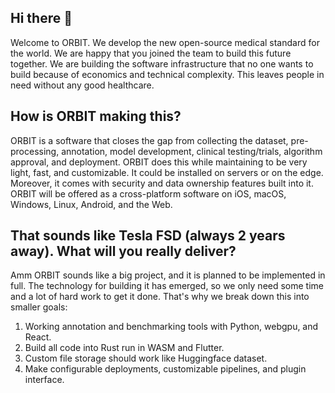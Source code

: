 ## Hi there 👋
Welcome to ORBIT. We develop the new open-source medical standard for the world. We are happy that you joined the team to build this future together. 
We are building the software infrastructure that no one wants to build because of economics and technical complexity. This leaves people in need without 
any good healthcare. 

## How is ORBIT making this?
ORBIT is a software that closes the gap from collecting the dataset, pre-processing, annotation, model development, clinical testing/trials, 
algorithm approval, and deployment. ORBIT does this while maintaining to be very light, fast, and customizable. It could be installed on servers or 
on the edge. Moreover, it comes with security and data ownership features built into it. ORBIT will be offered as a cross-platform software on 
iOS, macOS, Windows, Linux, Android, and the Web. 

## That sounds like Tesla FSD (always 2 years away). What will you really deliver?
Amm ORBIT sounds like a big project, and it is planned to be implemented in full. The technology for building it has emerged, so we only need some time and a lot of hard work to get it done. That's why we break down this into smaller goals:
1. Working annotation and benchmarking tools with Python, webgpu, and React.
2. Build all code into Rust run in WASM and Flutter.
3. Custom file storage should work like Huggingface dataset. 
4. Make configurable deployments, customizable pipelines, and plugin interface. 
